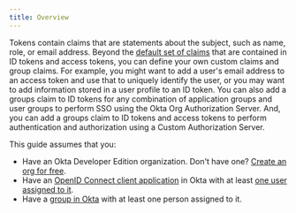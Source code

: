 ```yaml
---
title: Overview
---
```

Tokens contain claims that are statements about the subject, such as name, role, or email address. Beyond the [default set of claims](https://developer.okta.com/docs/guides/validate-id-tokens/) that are contained in ID tokens and access tokens, you can define your own custom claims and group claims. For example, you might want to add a user's email address to an access token and use that to uniquely identify the user, or you may want to add information stored in a user profile to an ID token. You can also add a groups claim to ID tokens for any combination of application groups and user groups to perform SSO using the Okta Org Authorization Server. And, you can add a groups claim to ID tokens and access tokens to perform authentication and authorization using a Custom Authorization Server.

This guide assumes that you:

* Have an Okta Developer Edition organization. Don't have one? [Create an org for free](https://developer.okta.com/signup).
* Have an [OpenID Connect client application](https://help.okta.com/en/prod/okta_help_CSH.htm#ext_Apps_App_Integration_Wizard-oidc) in Okta with at least [one user assigned to it](https://help.okta.com/en/prod/okta_help_CSH.htm#ext-assign-apps).
* Have a [group in Okta](https://help.okta.com/en/prod/okta_help_CSH.htm#ext_Directory_Groups) with at least one person assigned to it.

<NextSectionLink/>
